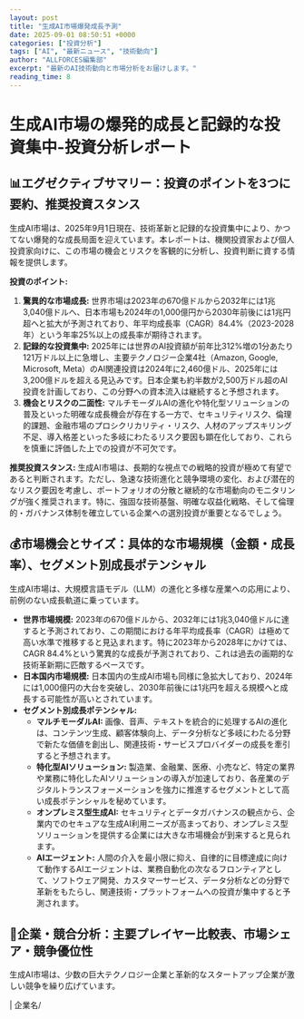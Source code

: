 ```yaml
---
layout: post
title: "生成AI市場爆発成長予測"
date: 2025-09-01 08:50:51 +0000
categories: ["投資分析"]
tags: ["AI", "最新ニュース", "技術動向"]
author: "ALLFORCES編集部"
excerpt: "最新のAI技術動向と市場分析をお届けします。"
reading_time: 8
---
```

# **生成AI市場の爆発的成長と記録的な投資集中**-投資分析レポート

## 📊エグゼクティブサマリー：投資のポイントを3つに要約、推奨投資スタンス

生成AI市場は、2025年9月1日現在、技術革新と記録的な投資集中により、かつてない爆発的な成長局面を迎えています。本レポートは、機関投資家および個人投資家向けに、この市場の機会とリスクを客観的に分析し、投資判断に資する情報を提供します。

**投資のポイント:**
1.  **驚異的な市場成長:** 世界市場は2023年の670億ドルから2032年には1兆3,040億ドルへ、日本市場も2024年の1,000億円から2030年前後には1兆円超へと拡大が予測されており、年平均成長率（CAGR）84.4%（2023-2028年）という年率25%以上の成長率が期待されます。
2.  **記録的な投資集中:** 2025年には世界のAI投資額が前年比312%増の1分あたり121万ドル以上に急増し、主要テクノロジー企業4社（Amazon, Google, Microsoft, Meta）のAI関連投資は2024年に2,460億ドル、2025年には3,200億ドルを超える見込みです。日本企業も約半数が2,500万ドル超のAI投資を計画しており、この分野への資本流入は継続すると予想されます。
3.  **機会とリスクの二面性:** マルチモーダルAIの進化や特化型ソリューションの普及といった明確な成長機会が存在する一方で、セキュリティリスク、倫理的課題、金融市場のプロシクリカリティ・リスク、人材のアップスキリング不足、導入格差といった多岐にわたるリスク要因も顕在化しており、これらを慎重に評価した上での投資が不可欠です。

**推奨投資スタンス:**
生成AI市場は、長期的な視点での戦略的投資が極めて有望であると判断されます。ただし、急速な技術進化と競争環境の変化、および潜在的なリスク要因を考慮し、ポートフォリオの分散と継続的な市場動向のモニタリングが強く推奨されます。特に、強固な技術基盤、明確な収益化戦略、そして倫理的・ガバナンス体制を確立している企業への選別投資が重要となるでしょう。

## 💰市場機会とサイズ：具体的な市場規模（金額・成長率）、セグメント別成長ポテンシャル

生成AI市場は、大規模言語モデル（LLM）の進化と多様な産業への応用により、前例のない成長軌道に乗っています。

*   **世界市場規模:** 2023年の670億ドルから、2032年には1兆3,040億ドルに達すると予測されており、この期間における年平均成長率（CAGR）は極めて高い水準で推移すると見込まれます。特に2023年から2028年にかけては、CAGR 84.4%という驚異的な成長が予測されており、これは過去の画期的な技術革新期に匹敵するペースです。
*   **日本国内市場規模:** 日本国内の生成AI市場も同様に急拡大しており、2024年には1,000億円の大台を突破し、2030年前後には1兆円を超える規模へと成長する可能性が高いとされています。
*   **セグメント別成長ポテンシャル:**
    *   **マルチモーダルAI:** 画像、音声、テキストを統合的に処理するAIの進化は、コンテンツ生成、顧客体験向上、データ分析など多岐にわたる分野で新たな価値を創出し、関連技術・サービスプロバイダーの成長を牽引すると予想されます。
    *   **特化型AIソリューション:** 製造業、金融業、医療、小売など、特定の業界や業務に特化したAIソリューションの導入が加速しており、各産業のデジタルトランスフォーメーションを強力に推進するセグメントとして高い成長ポテンシャルを秘めています。
    *   **オンプレミス型生成AI:** セキュリティとデータガバナンスの観点から、企業内でのセキュアな生成AI利用ニーズが高まっており、オンプレミス型ソリューションを提供する企業には大きな市場機会が到来すると見られます。
    *   **AIエージェント:** 人間の介入を最小限に抑え、自律的に目標達成に向けて動作するAIエージェントは、業務自動化の次なるフロンティアとして、ソフトウェア開発、カスタマーサービス、データ分析などの分野で革新をもたらし、関連技術・プラットフォームへの投資が集中すると予測されます。

## 🏢企業・競合分析：主要プレイヤー比較表、市場シェア・競争優位性

生成AI市場は、少数の巨大テクノロジー企業と革新的なスタートアップ企業が激しい競争を繰り広げています。

| 企業名/
